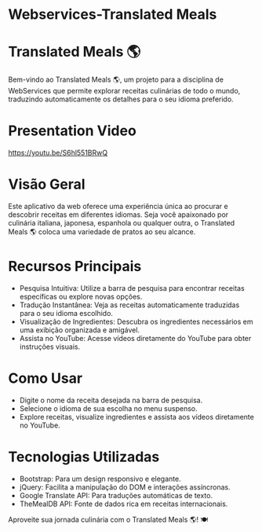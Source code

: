 # Webservices-Translated Meals

# Translated Meals 🌎
Bem-vindo ao Translated Meals 🌎, um projeto para a disciplina de WebServices que permite explorar receitas culinárias de todo o mundo, traduzindo automaticamente os detalhes para o seu idioma preferido.

# Presentation Video
https://youtu.be/S6hl551BRwQ

# Visão Geral
Este aplicativo da web oferece uma experiência única ao procurar e descobrir receitas em diferentes idiomas. Seja você apaixonado por culinária italiana, japonesa, espanhola ou qualquer outra, o Translated Meals 🌎 coloca uma variedade de pratos ao seu alcance.

# Recursos Principais
* Pesquisa Intuitiva: Utilize a barra de pesquisa para encontrar receitas específicas ou explore novas opções.
* Tradução Instantânea: Veja as receitas automaticamente traduzidas para o seu idioma escolhido.
* Visualização de Ingredientes: Descubra os ingredientes necessários em uma exibição organizada e amigável.
* Assista no YouTube: Acesse vídeos diretamente do YouTube para obter instruções visuais.

# Como Usar
* Digite o nome da receita desejada na barra de pesquisa.
* Selecione o idioma de sua escolha no menu suspenso.
* Explore receitas, visualize ingredientes e assista aos vídeos diretamente no YouTube.

# Tecnologias Utilizadas
* Bootstrap: Para um design responsivo e elegante.
* jQuery: Facilita a manipulação do DOM e interações assíncronas.
* Google Translate API: Para traduções automáticas de texto.
* TheMealDB API: Fonte de dados rica em receitas internacionais.

Aproveite sua jornada culinária com o Translated Meals 🌎! 🍽️
